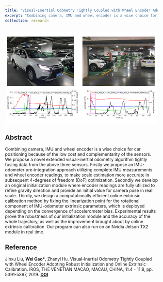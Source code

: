 ```yaml
---
title: "Visual-Inertial Odometry Tightly Coupled with Wheel Encoder Adopting Robust Initialization and Online Extrinsic Calibration"
excerpt: "Combining camera, IMU and wheel encoder is a wise choice for car positioning because of the low cost and complementarity of the sensors. We propose a novel extended visual-inertial odometry algorithm tightly fusing data from the above three sensors. Firstly we propose an IMU-odometer pre-integration approach [**Read More**]<br/><img src='/images/research/2019 Wheel Encoder.PNG' width='500'>"
collection: research
---
```


<div align='center'>
  <img src="/images/research/2019 Wheel Encoder.PNG" width="500">  
</div>

## Abstract

Combining camera, IMU and wheel encoder is a wise choice for car positioning because of the low cost and complementarity of the sensors. We propose a novel extended visual-inertial odometry algorithm tightly fusing data from the above three sensors. Firstly we propose an IMU-odometer pre-integration approach utilizing complete IMU measurements and wheel encoder readings, to make scale estimation more accurate in subsequent 4-degrees of freedom (DoF) optimization. Secondly we develop an original initialization module where encoder readings are fully utilized to refine gravity direction and provide an initial value for camera pose in real scale. Thirdly, we design a computationally efficient online extrinsic calibration method by fixing the linearization point for the rotational component of IMU-odometer extrinsic parameters, which is deployed depending on the convergence of accelerometer bias. Experimental results prove the robustness of our initialization module and the accuracy of the whole trajectory, as well as the improvement brought about by online extrinsic calibration. Our program can also run on an Nvidia Jetson TX2 module in real time.

## Reference

Jinxu Liu, **Wei Gao\***, Zhanyi Hu. Visual-Inertial Odometry Tightly Coupled with Wheel Encoder Adopting Robust Initialization and Online Extrinsic Calibration. IROS, THE VENETIAN MACAO, MACAU, CHINA, 11.4 - 11.8, pp. 5391-5397, 2019. [**DOI**](https://doi.org/10.1109/IROS40897.2019.8967607)
